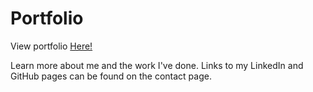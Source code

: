 # Portfolio

View portfolio [Here!](https://alhoffiq.github.io/portfolio/)

Learn more about me and the work I've done. Links to my LinkedIn and GitHub pages can be found on the contact page.